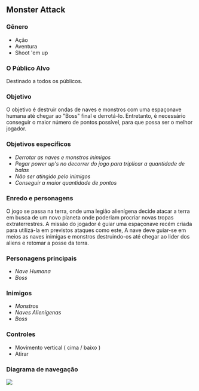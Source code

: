 Monster Attack
-----------------------------------------------------------------------------------------------------------------------------------------

### Gênero
  + Ação
  + Aventura
  + Shoot  'em up

### O	Público Alvo
Destinado a todos os públicos.

### Objetivo
O objetivo é destruir ondas de naves e monstros com uma espaçonave humana até chegar ao "Boss" final e derrotá-lo. Entretanto, é necessário conseguir o maior número de pontos possível, para que possa ser o melhor jogador.

### Objetivos específicos
 + _Derrotar as naves e monstros inimigos_
 + _Pegar power up's no decorrer do jogo para triplicar a quantidade de balas_
 + _Não ser atingido pelo inimigos_
 + _Conseguir a maior quantidade de pontos_

### Enredo e personagens
O jogo se passa na terra, onde uma legião alienígena decide atacar a terra em busca de um novo planeta onde poderiam procriar novas tropas extraterrestres. A missão do jogador é guiar uma espaçonave recém criada para utilizá-la em previstos ataques como este, A nave deve guiar-se em meios as naves inimigas e monstros destruindo-os até chegar ao lider dos aliens e retomar a posse da terra.

### Personagens principais
  + _Nave Humana_
  + _Boss_
  
### Inimigos
  + _Monstros_
  + _Naves Alienígenas_
  + _Boss_
  
### Controles
  - Movimento vertical ( cima / baixo )
  - Atirar
  
### Diagrama de navegação
<p>
  <img src="https://github.com/13ArturBruno/MonsterAtk/blob/master/diagram-1.png">
</p>
